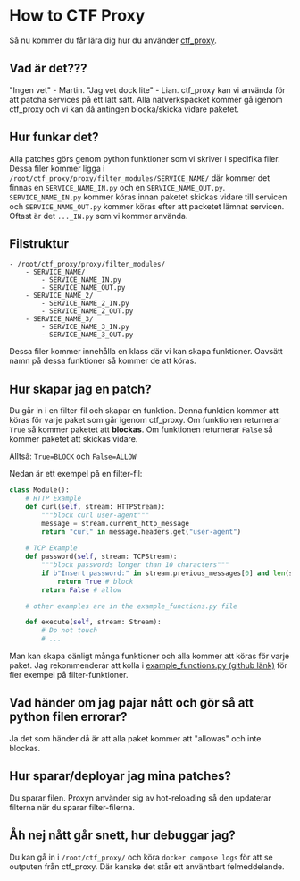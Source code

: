 # How to CTF Proxy
Så nu kommer du får lära dig hur du använder [ctf_proxy](https://github.com/ByteLeMani/ctf_proxy).

## Vad är det???
"Ingen vet" - Martin. "Jag vet dock lite" - Lian. ctf_proxy kan vi använda för att patcha services på ett lätt sätt. Alla nätverkspacket kommer gå igenom ctf_proxy och vi kan då antingen blocka/skicka vidare paketet. 


## Hur funkar det?
Alla patches görs genom python funktioner som vi skriver i specifika filer. Dessa filer kommer ligga i `/root/ctf_proxy/proxy/filter_modules/SERVICE_NAME/` där kommer det finnas en `SERVICE_NAME_IN.py` och en `SERVICE_NAME_OUT.py`. `SERVICE_NAME_IN.py` kommer köras innan paketet skickas vidare till servicen och `SERVICE_NAME_OUT.py` kommer köras efter att packetet lämnat servicen. Oftast är det `..._IN.py` som vi kommer använda.

## Filstruktur
```
- /root/ctf_proxy/proxy/filter_modules/
    - SERVICE_NAME/
        - SERVICE_NAME_IN.py
        - SERVICE_NAME_OUT.py
    - SERVICE_NAME_2/
        - SERVICE_NAME_2_IN.py
        - SERVICE_NAME_2_OUT.py
    - SERVICE_NAME_3/
        - SERVICE_NAME_3_IN.py
        - SERVICE_NAME_3_OUT.py
```

Dessa filer kommer innehålla en klass där vi kan skapa funktioner. Oavsätt namn på dessa funktioner så kommer de att köras. 

## Hur skapar jag en patch?
Du går in i en filter-fil och skapar en funktion. Denna funktion kommer att köras för varje paket som går igenom ctf_proxy. Om funktionen returnerar `True` så kommer paketet att **blockas**. Om funktionen returnerar `False` så kommer paketet att skickas vidare.

Alltså: `True=BLOCK` och `False=ALLOW`

Nedan är ett exempel på en filter-fil:

```python
class Module():
    # HTTP Example
    def curl(self, stream: HTTPStream):
        """block curl user-agent"""
        message = stream.current_http_message
        return "curl" in message.headers.get("user-agent")
    
    # TCP Example
    def password(self, stream: TCPStream):
        """block passwords longer than 10 characters"""
        if b"Insert password:" in stream.previous_messages[0] and len(stream.current_message.strip()) > 10:
            return True # block
        return False # allow

    # other examples are in the example_functions.py file

    def execute(self, stream: Stream):
        # Do not touch
        # ...
```

Man kan skapa oänligt många funktioner och alla kommer att köras för varje paket. Jag rekommenderar att kolla i [example_functions.py (github länk)](https://github.com/liamthorell/ctf_proxy/blob/main/proxy/filter_modules/example_functions.py) för fler exempel på filter-funktioner.

## Vad händer om jag pajar nått och gör så att python filen errorar?
Ja det som händer då är att alla paket kommer att "allowas" och inte blockas. 

## Hur sparar/deployar jag mina patches?
Du sparar filen. Proxyn använder sig av hot-reloading så den updaterar filterna när du sparar filter-filerna.

## Åh nej nått går snett, hur debuggar jag?
Du kan gå in i `/root/ctf_proxy/` och köra `docker compose logs` för att se outputen från ctf_proxy. Där kanske det står ett använtbart felmeddelande.